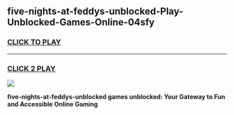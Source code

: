 
## five-nights-at-feddys-unblocked-Play-Unblocked-Games-Online-04sfy
<h3>
<a href="https://premium76.site?title=five-nights-at-feddys-unblocked&ref=25A">CLICK TO PLAY</a></h3>
<hr>

<h3>
<a href="https://premium76.site?title=five-nights-at-feddys-unblocked&ref=25A">CLICK 2 PLAY</a>
  
</h3>

<a href="https://premium76.site?title=five-nights-at-feddys-unblocked&ref=25A"><img src="https://clearcache.store/games.png"></a>


**five-nights-at-feddys-unblocked games unblocked: Your Gateway to Fun and Accessible Online Gaming**
